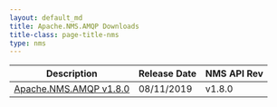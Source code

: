 ```yaml
---
layout: default_md
title: Apache.NMS.AMQP Downloads 
title-class: page-title-nms
type: nms
---
```


Description|Release Date|NMS API Rev
---|---|---
[Apache.NMS.AMQP v1.8.0](apachenmsamqp-v180)|08/11/2019|v1.8.0



